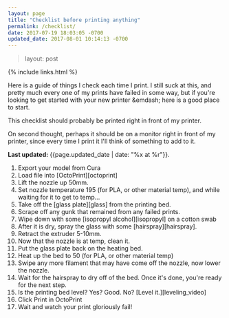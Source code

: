 ```yaml
---
layout: page
title: "Checklist before printing anything"
permalink: /checklist/
date: 2017-07-19 18:03:05 -0700
updated_date: 2017-08-01 10:14:13 -0700
---
```


> layout: post

{% include links.html %}

Here is a guide of things I check each time I print. I still suck at this, and pretty much every one of my prints have failed in some way, but if you're looking to get started with your new printer &emdash; here is a good place to start.

This checklist should probably be printed right in front of my printer.

On second thought, perhaps it should be on a monitor right in front of my printer, since every time I print it I'll think of something to add to it.

**Last updated:** {{page.updated_date | date: "%x at %r"}}.

1. Export your model from Cura
1. Load file into [OctoPrint][octoprint]
1. Lift the nozzle up 50mm.
1. Set nozzle temperature 195 (for PLA, or other material temp), and while waiting for it to get to temp...
1. Take off the [glass plate][glass] from the printing bed.
1. Scrape off any gunk that remained from any failed prints.
1. Wipe down with some [isopropyl alcohol][isopropyl] on a cotton swab
1. After it is dry, spray the glass with some [hairspray][hairspray].
1. Retract the extruder 5-10mm.
1. Now that the nozzle is at temp, clean it.
1. Put the glass plate back on the heating bed.
1. Heat up the bed to 50 (for PLA, or other material temp)
1. Swipe any more filament that may have come off the nozzle, now lower the nozzle.
1. Wait for the hairspray to dry off of the bed. Once it's done, you're ready for the next step.
1. Is the printing bed level? Yes? Good. No? [Level it.][leveling_video]
1. Click Print in OctoPrint
1. Wait and watch your print gloriously fail!

